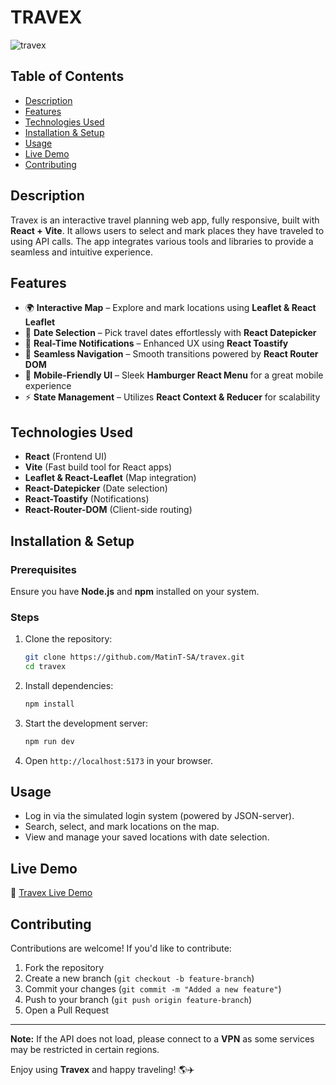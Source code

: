 # TRAVEX

![travex](https://github.com/user-attachments/assets/ebbf51d3-2979-4935-add8-b936736ab619)

## Table of Contents
- [Description](#description)
- [Features](#features)
- [Technologies Used](#technologies-used)
- [Installation & Setup](#installation--setup)
- [Usage](#usage)
- [Live Demo](#live-demo)
- [Contributing](#contributing)

## Description
Travex is an interactive travel planning web app, fully responsive, built with **React + Vite**. It allows users to select and mark places they have traveled to using API calls. The app integrates various tools and libraries to provide a seamless and intuitive experience.

## Features
- 🌍 **Interactive Map** – Explore and mark locations using **Leaflet & React Leaflet**
- 📅 **Date Selection** – Pick travel dates effortlessly with **React Datepicker**
- 🔔 **Real-Time Notifications** – Enhanced UX using **React Toastify**
- 🔗 **Seamless Navigation** – Smooth transitions powered by **React Router DOM**
- 📱 **Mobile-Friendly UI** – Sleek **Hamburger React Menu** for a great mobile experience
- ⚡ **State Management** – Utilizes **React Context & Reducer** for scalability

## Technologies Used
- **React** (Frontend UI)
- **Vite** (Fast build tool for React apps)
- **Leaflet & React-Leaflet** (Map integration)
- **React-Datepicker** (Date selection)
- **React-Toastify** (Notifications)
- **React-Router-DOM** (Client-side routing)

## Installation & Setup
### Prerequisites
Ensure you have **Node.js** and **npm** installed on your system.

### Steps
1. Clone the repository:
   ```sh
   git clone https://github.com/MatinT-SA/travex.git
   cd travex
   ```
2. Install dependencies:
   ```sh
   npm install
   ```
3. Start the development server:
   ```sh
   npm run dev
   ```
4. Open `http://localhost:5173` in your browser.

## Usage
- Log in via the simulated login system (powered by JSON-server).
- Search, select, and mark locations on the map.
- View and manage your saved locations with date selection.

## Live Demo
🔗 [Travex Live Demo](https://travex-application.vercel.app)

## Contributing
Contributions are welcome! If you'd like to contribute:
1. Fork the repository
2. Create a new branch (`git checkout -b feature-branch`)
3. Commit your changes (`git commit -m "Added a new feature"`)
4. Push to your branch (`git push origin feature-branch`)
5. Open a Pull Request

---
**Note:** If the API does not load, please connect to a **VPN** as some services may be restricted in certain regions.

Enjoy using **Travex** and happy traveling! 🌎✈️
